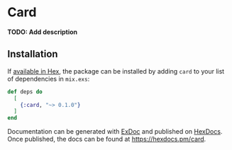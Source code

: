 # Card

**TODO: Add description**

## Installation

If [available in Hex](https://hex.pm/docs/publish), the package can be installed
by adding `card` to your list of dependencies in `mix.exs`:

```elixir
def deps do
  [
    {:card, "~> 0.1.0"}
  ]
end
```

Documentation can be generated with [ExDoc](https://github.com/elixir-lang/ex_doc)
and published on [HexDocs](https://hexdocs.pm). Once published, the docs can
be found at <https://hexdocs.pm/card>.

